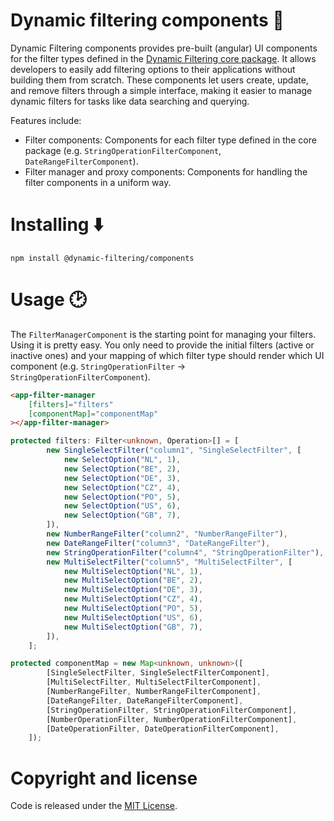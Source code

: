 # Dynamic filtering components 🔎

Dynamic Filtering components provides pre-built (angular) UI components for the filter types defined in the [Dynamic Filtering core package](https://www.npmjs.com/package/@dynamic-filtering/core). It allows developers to easily add filtering options to their applications without building them from scratch. These components let users create, update, and remove filters through a simple interface, making it easier to manage dynamic filters for tasks like data searching and querying.

Features include:

-   Filter components: Components for each filter type defined in the core package (e.g. `StringOperationFilterComponent`, `DateRangeFilterComponent`).
-   Filter manager and proxy components: Components for handling the filter components in a uniform way.

# Installing ⬇️

```shell
npm install @dynamic-filtering/components
```

# Usage 🕑

The `FilterManagerComponent` is the starting point for managing your filters. Using it is pretty easy. You only need to provide the initial filters (active or inactive ones) and your mapping of which filter type should render which UI component (e.g. `StringOperationFilter` -> `StringOperationFilterComponent`).

```html
<app-filter-manager
    [filters]="filters"
    [componentMap]="componentMap"
></app-filter-manager>
```

```typescript
protected filters: Filter<unknown, Operation>[] = [
        new SingleSelectFilter("column1", "SingleSelectFilter", [
            new SelectOption("NL", 1),
            new SelectOption("BE", 2),
            new SelectOption("DE", 3),
            new SelectOption("CZ", 4),
            new SelectOption("PO", 5),
            new SelectOption("US", 6),
            new SelectOption("GB", 7),
        ]),
        new NumberRangeFilter("column2", "NumberRangeFilter"),
        new DateRangeFilter("column3", "DateRangeFilter"),
        new StringOperationFilter("column4", "StringOperationFilter"),
        new MultiSelectFilter("column5", "MultiSelectFilter", [
            new MultiSelectOption("NL", 1),
            new MultiSelectOption("BE", 2),
            new MultiSelectOption("DE", 3),
            new MultiSelectOption("CZ", 4),
            new MultiSelectOption("PO", 5),
            new MultiSelectOption("US", 6),
            new MultiSelectOption("GB", 7),
        ]),
    ];

protected componentMap = new Map<unknown, unknown>([
        [SingleSelectFilter, SingleSelectFilterComponent],
        [MultiSelectFilter, MultiSelectFilterComponent],
        [NumberRangeFilter, NumberRangeFilterComponent],
        [DateRangeFilter, DateRangeFilterComponent],
        [StringOperationFilter, StringOperationFilterComponent],
        [NumberOperationFilter, NumberOperationFilterComponent],
        [DateOperationFilter, DateOperationFilterComponent],
    ]);
```

# Copyright and license

Code is released under the [MIT License](https://github.com/JobHaast/dynamic-filtering/blob/main/LICENSE).
